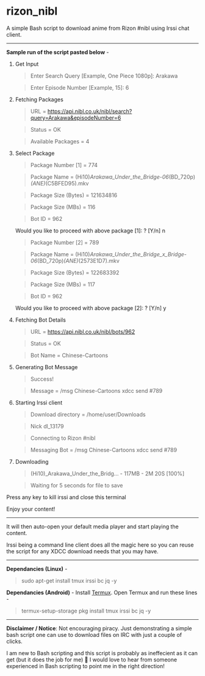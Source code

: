 # rizon_nibl

A simple Bash script to download anime from Rizon #nibl using Irssi chat client.

---

**Sample run of the script pasted below** -

1. Get Input

   > Enter Search Query [Example, One Piece 1080p]: Arakawa

   > Enter Episode Number [Example, 15]: 6

2. Fetching Packages

   > URL = https://api.nibl.co.uk/nibl/search?query=Arakawa&episodeNumber=6

   > Status = OK

   > Available Packages = 4

3. Select Package

   > Package Number [1] = 774

   > Package Name = (Hi10)_Arakawa_Under_the_Bridge_-_06_(BD_720p)_(ANE)_(C5BFED95).mkv

   > Package Size (Bytes) = 121634816

   > Package Size (MBs) = 116

   > Bot ID = 962
 
     Would you like to proceed with above package [1]: ? [Y/n] n

   > Package Number [2] = 789

   > Package Name = (Hi10)_Arakawa_Under_the_Bridge_x_Bridge_-_06_(BD_720p)_(ANE)_(2573E1D7).mkv

   > Package Size (Bytes) = 122683392

   > Package Size (MBs) = 117

   > Bot ID = 962

     Would you like to proceed with above package [2]: ? [Y/n] y

4. Fetching Bot Details

   > URL = https://api.nibl.co.uk/nibl/bots/962

   > Status = OK

   > Bot Name = Chinese-Cartoons

5. Generating Bot Message

   > Success!

   > Message = /msg Chinese-Cartoons xdcc send #789

6. Starting Irssi client

   > Download directory = /home/user/Downloads

   > Nick dl_13179

   > Connecting to Rizon #nibl

   > Messaging Bot = /msg Chinese-Cartoons xdcc send #789
   
7. Downloading

   > (Hi10)_Arakawa_Under_the_Bridg... - 117MB - 2M 20S [100%]

   > Waiting for 5 seconds for file to save

Press any key to kill irssi and close this terminal

Enjoy your content!

---

It will then auto-open your default media player and start playing the content.

Irssi being a command line client does all the magic here so you can reuse the script for any XDCC download needs that you may have.

---

**Dependancies (Linux)** -
> sudo apt-get install tmux irssi bc jq -y

**Dependancies (Android)** -
Install [Termux](https://termux.com/). Open Termux and run these lines -
> termux-setup-storage
> pkg install tmux irssi bc jq -y

---

**Disclaimer / Notice**: 
Not encouraging piracy. Just demonstrating a simple bash script one can use to download files on IRC with just a couple of clicks.

I am new to Bash scripting and this script is probably as ineffecient as it can get (but it does the job for me) :slightly_smiling_face: I would love to hear from someone experienced in Bash scripting to point me in the right direction!

